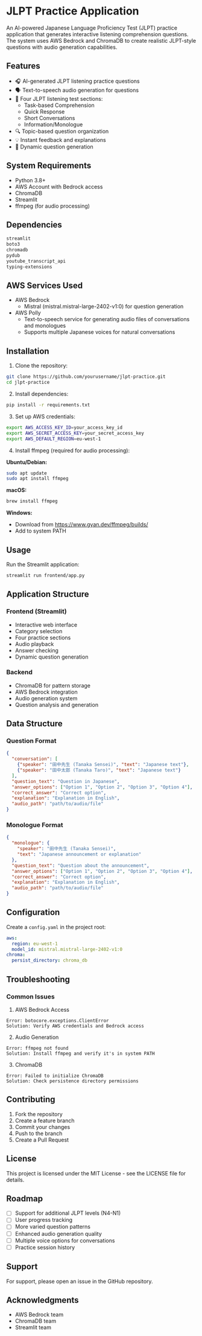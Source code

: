 # JLPT Practice Application

An AI-powered Japanese Language Proficiency Test (JLPT) practice application that generates interactive listening comprehension questions. The system uses AWS Bedrock and ChromaDB to create realistic JLPT-style questions with audio generation capabilities.

## Features

- 🎧 AI-generated JLPT listening practice questions
- 🗣️ Text-to-speech audio generation for questions
- 📝 Four JLPT listening test sections:
  - Task-based Comprehension
  - Quick Response
  - Short Conversations
  - Information/Monologue
- 🔍 Topic-based question organization
- 💡 Instant feedback and explanations
- 🔄 Dynamic question generation

## System Requirements

- Python 3.8+
- AWS Account with Bedrock access
- ChromaDB
- Streamlit
- ffmpeg (for audio processing)

## Dependencies

```bash
streamlit
boto3
chromadb
pydub
youtube_transcript_api
typing-extensions
```

## AWS Services Used

- AWS Bedrock
  - Mistral (mistral.mistral-large-2402-v1:0) for question generation
- AWS Polly
  - Text-to-speech service for generating audio files of conversations and monologues
  - Supports multiple Japanese voices for natural conversations

## Installation

1. Clone the repository:
```bash
git clone https://github.com/yourusername/jlpt-practice.git
cd jlpt-practice
```

2. Install dependencies:
```bash
pip install -r requirements.txt
```

3. Set up AWS credentials:
```bash
export AWS_ACCESS_KEY_ID=your_access_key_id
export AWS_SECRET_ACCESS_KEY=your_secret_access_key
export AWS_DEFAULT_REGION=eu-west-1
```

4. Install ffmpeg (required for audio processing):

**Ubuntu/Debian:**
```bash
sudo apt update
sudo apt install ffmpeg
```

**macOS:**
```bash
brew install ffmpeg
```

**Windows:**
- Download from https://www.gyan.dev/ffmpeg/builds/
- Add to system PATH

## Usage

Run the Streamlit application:
```bash
streamlit run frontend/app.py
```

## Application Structure

### Frontend (Streamlit)
- Interactive web interface
- Category selection
- Four practice sections
- Audio playback
- Answer checking
- Dynamic question generation

### Backend
- ChromaDB for pattern storage
- AWS Bedrock integration
- Audio generation system
- Question analysis and generation

## Data Structure

### Question Format

```json
{
  "conversation": [
    {"speaker": "田中先生 (Tanaka Sensei)", "text": "Japanese text"},
    {"speaker": "田中太郎 (Tanaka Taro)", "text": "Japanese text"}
  ],
  "question_text": "Question in Japanese",
  "answer_options": ["Option 1", "Option 2", "Option 3", "Option 4"],
  "correct_answer": "Correct option",
  "explanation": "Explanation in English",
  "audio_path": "path/to/audio/file"
}
```

### Monologue Format

```json
{
  "monologue": {
    "speaker": "田中先生 (Tanaka Sensei)",
    "text": "Japanese announcement or explanation"
  },
  "question_text": "Question about the announcement",
  "answer_options": ["Option 1", "Option 2", "Option 3", "Option 4"],
  "correct_answer": "Correct option",
  "explanation": "Explanation in English",
  "audio_path": "path/to/audio/file"
}
```

## Configuration

Create a `config.yaml` in the project root:

```yaml
aws:
  region: eu-west-1
  model_id: mistral.mistral-large-2402-v1:0
chroma:
  persist_directory: chroma_db
```

## Troubleshooting

### Common Issues

1. AWS Bedrock Access
```
Error: botocore.exceptions.ClientError
Solution: Verify AWS credentials and Bedrock access
```

2. Audio Generation
```
Error: ffmpeg not found
Solution: Install ffmpeg and verify it's in system PATH
```

3. ChromaDB
```
Error: Failed to initialize ChromaDB
Solution: Check persistence directory permissions
```

## Contributing

1. Fork the repository
2. Create a feature branch
3. Commit your changes
4. Push to the branch
5. Create a Pull Request

## License

This project is licensed under the MIT License - see the LICENSE file for details.

## Roadmap

- [ ] Support for additional JLPT levels (N4-N1)
- [ ] User progress tracking
- [ ] More varied question patterns
- [ ] Enhanced audio generation quality
- [ ] Multiple voice options for conversations
- [ ] Practice session history

## Support

For support, please open an issue in the GitHub repository.

## Acknowledgments

- AWS Bedrock team
- ChromaDB team
- Streamlit team

